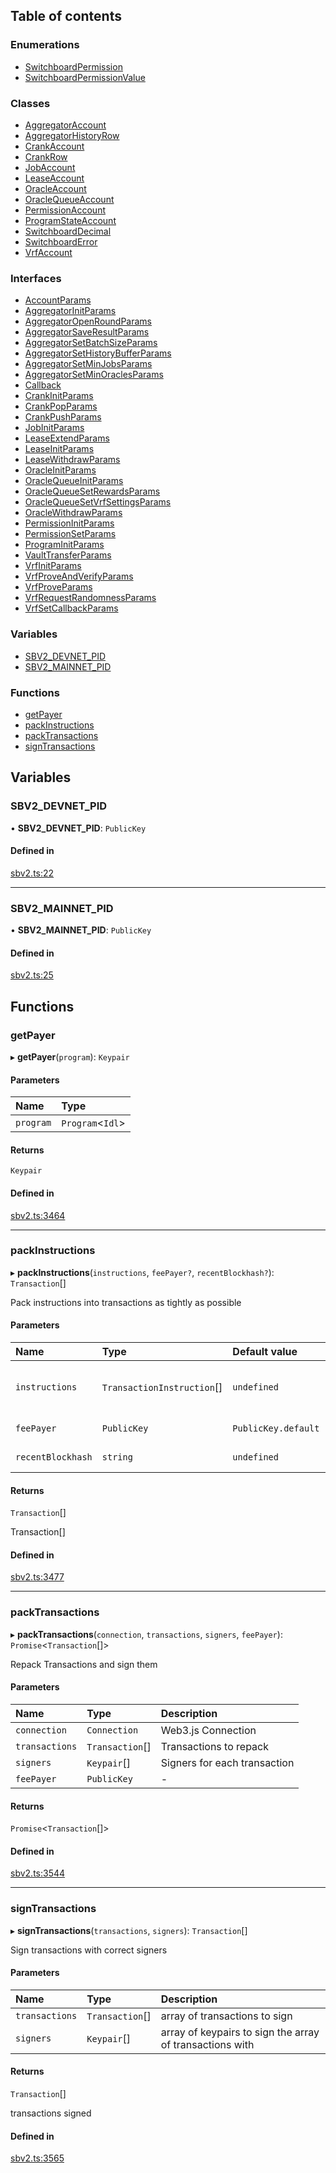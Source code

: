 ## Table of contents

### Enumerations

- [SwitchboardPermission](enums/SwitchboardPermission.md)
- [SwitchboardPermissionValue](enums/SwitchboardPermissionValue.md)

### Classes

- [AggregatorAccount](classes/AggregatorAccount.md)
- [AggregatorHistoryRow](classes/AggregatorHistoryRow.md)
- [CrankAccount](classes/CrankAccount.md)
- [CrankRow](classes/CrankRow.md)
- [JobAccount](classes/JobAccount.md)
- [LeaseAccount](classes/LeaseAccount.md)
- [OracleAccount](classes/OracleAccount.md)
- [OracleQueueAccount](classes/OracleQueueAccount.md)
- [PermissionAccount](classes/PermissionAccount.md)
- [ProgramStateAccount](classes/ProgramStateAccount.md)
- [SwitchboardDecimal](classes/SwitchboardDecimal.md)
- [SwitchboardError](classes/SwitchboardError.md)
- [VrfAccount](classes/VrfAccount.md)

### Interfaces

- [AccountParams](interfaces/AccountParams.md)
- [AggregatorInitParams](interfaces/AggregatorInitParams.md)
- [AggregatorOpenRoundParams](interfaces/AggregatorOpenRoundParams.md)
- [AggregatorSaveResultParams](interfaces/AggregatorSaveResultParams.md)
- [AggregatorSetBatchSizeParams](interfaces/AggregatorSetBatchSizeParams.md)
- [AggregatorSetHistoryBufferParams](interfaces/AggregatorSetHistoryBufferParams.md)
- [AggregatorSetMinJobsParams](interfaces/AggregatorSetMinJobsParams.md)
- [AggregatorSetMinOraclesParams](interfaces/AggregatorSetMinOraclesParams.md)
- [Callback](interfaces/Callback.md)
- [CrankInitParams](interfaces/CrankInitParams.md)
- [CrankPopParams](interfaces/CrankPopParams.md)
- [CrankPushParams](interfaces/CrankPushParams.md)
- [JobInitParams](interfaces/JobInitParams.md)
- [LeaseExtendParams](interfaces/LeaseExtendParams.md)
- [LeaseInitParams](interfaces/LeaseInitParams.md)
- [LeaseWithdrawParams](interfaces/LeaseWithdrawParams.md)
- [OracleInitParams](interfaces/OracleInitParams.md)
- [OracleQueueInitParams](interfaces/OracleQueueInitParams.md)
- [OracleQueueSetRewardsParams](interfaces/OracleQueueSetRewardsParams.md)
- [OracleQueueSetVrfSettingsParams](interfaces/OracleQueueSetVrfSettingsParams.md)
- [OracleWithdrawParams](interfaces/OracleWithdrawParams.md)
- [PermissionInitParams](interfaces/PermissionInitParams.md)
- [PermissionSetParams](interfaces/PermissionSetParams.md)
- [ProgramInitParams](interfaces/ProgramInitParams.md)
- [VaultTransferParams](interfaces/VaultTransferParams.md)
- [VrfInitParams](interfaces/VrfInitParams.md)
- [VrfProveAndVerifyParams](interfaces/VrfProveAndVerifyParams.md)
- [VrfProveParams](interfaces/VrfProveParams.md)
- [VrfRequestRandomnessParams](interfaces/VrfRequestRandomnessParams.md)
- [VrfSetCallbackParams](interfaces/VrfSetCallbackParams.md)

### Variables

- [SBV2_DEVNET_PID](modules.md#sbv2_devnet_pid)
- [SBV2_MAINNET_PID](modules.md#sbv2_mainnet_pid)

### Functions

- [getPayer](modules.md#getpayer)
- [packInstructions](modules.md#packinstructions)
- [packTransactions](modules.md#packtransactions)
- [signTransactions](modules.md#signtransactions)

## Variables

### SBV2_DEVNET_PID

• **SBV2_DEVNET_PID**: `PublicKey`

#### Defined in

[sbv2.ts:22](https://github.com/switchboard-xyz/switchboardv2-api/blob/dad46fc4/src/sbv2.ts#L22)

---

### SBV2_MAINNET_PID

• **SBV2_MAINNET_PID**: `PublicKey`

#### Defined in

[sbv2.ts:25](https://github.com/switchboard-xyz/switchboardv2-api/blob/dad46fc4/src/sbv2.ts#L25)

## Functions

### getPayer

▸ **getPayer**(`program`): `Keypair`

#### Parameters

| Name      | Type              |
| :-------- | :---------------- |
| `program` | `Program`<`Idl`\> |

#### Returns

`Keypair`

#### Defined in

[sbv2.ts:3464](https://github.com/switchboard-xyz/switchboardv2-api/blob/dad46fc4/src/sbv2.ts#L3464)

---

### packInstructions

▸ **packInstructions**(`instructions`, `feePayer?`, `recentBlockhash?`): `Transaction`[]

Pack instructions into transactions as tightly as possible

#### Parameters

| Name              | Type                       | Default value       | Description                                 |
| :---------------- | :------------------------- | :------------------ | :------------------------------------------ |
| `instructions`    | `TransactionInstruction`[] | `undefined`         | Instructions to pack down into transactions |
| `feePayer`        | `PublicKey`                | `PublicKey.default` | Optional feepayer                           |
| `recentBlockhash` | `string`                   | `undefined`         | Optional blockhash                          |

#### Returns

`Transaction`[]

Transaction[]

#### Defined in

[sbv2.ts:3477](https://github.com/switchboard-xyz/switchboardv2-api/blob/dad46fc4/src/sbv2.ts#L3477)

---

### packTransactions

▸ **packTransactions**(`connection`, `transactions`, `signers`, `feePayer`): `Promise`<`Transaction`[]\>

Repack Transactions and sign them

#### Parameters

| Name           | Type            | Description                  |
| :------------- | :-------------- | :--------------------------- |
| `connection`   | `Connection`    | Web3.js Connection           |
| `transactions` | `Transaction`[] | Transactions to repack       |
| `signers`      | `Keypair`[]     | Signers for each transaction |
| `feePayer`     | `PublicKey`     | -                            |

#### Returns

`Promise`<`Transaction`[]\>

#### Defined in

[sbv2.ts:3544](https://github.com/switchboard-xyz/switchboardv2-api/blob/dad46fc4/src/sbv2.ts#L3544)

---

### signTransactions

▸ **signTransactions**(`transactions`, `signers`): `Transaction`[]

Sign transactions with correct signers

#### Parameters

| Name           | Type            | Description                                              |
| :------------- | :-------------- | :------------------------------------------------------- |
| `transactions` | `Transaction`[] | array of transactions to sign                            |
| `signers`      | `Keypair`[]     | array of keypairs to sign the array of transactions with |

#### Returns

`Transaction`[]

transactions signed

#### Defined in

[sbv2.ts:3565](https://github.com/switchboard-xyz/switchboardv2-api/blob/dad46fc4/src/sbv2.ts#L3565)
